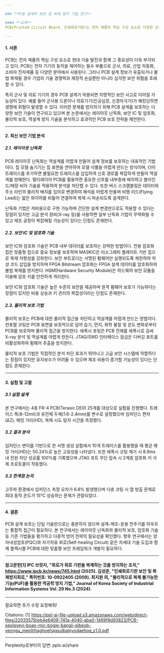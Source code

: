 ```yaml
---

### **PCB 설계의 보안 및 복제 방지 기법 연구**

#### **요약**  
PCB(Printed Circuit Board, 인쇄회로기판)는 전자 제품의 핵심 구성 요소로 다양한 산업 분야에서 필수적으로 사용되고 있다. 그러나 PCB 설계 정보의 유출과 불법 복제는 기업의 지적 재산권을 침해하며 심각한 보안 위협을 초래할 수 있다. 본 논문에서는 PCB 설계를 보호하기 위한 주요 기법인 레이아웃 난독화, 보안 IC 및 암호화, 물리적 보호, 역설계 방지 기술을 분석하고 각 기법의 장단점을 비교하였다. 또한 산업별 요구사항에 맞춘 보안 전략을 제안하며 효과적인 PCB 보호를 위해 다층적 방어 접근법의 필요성을 강조하였다. 특히 AI 기반 취약점 분석, 양자 암호화 기술, 자가치유 회로와 같은 차세대 기술의 적용 가능성을 논의하여 향후 연구 방향을 제시하였다. 본 연구는 PCB 설계 보호를 위한 체계적이고 종합적인 전략을 제공함으로써 전자 제품의 보안성과 신뢰성을 강화하는 데 기여하고자 한다.

---
```


#### **1. 서론**  
PCB는 전자 제품의 핵심 구성 요소로 현대 기술 발전과 함께 그 중요성이 더욱 부각되고 있다. PCB는 전자 기기의 동작을 제어하는 필수 부품으로 군사, 의료, 산업 자동화, 소비자 전자제품 등 다양한 분야에서 사용된다. 그러나 PCB 설계 정보가 유출되거나 불법 복제될 경우 기업의 기술 경쟁력과 재정적 손실뿐만 아니라 심각한 보안 위협을 초래할 수 있다.

특히 군사 및 의료 기기의 경우 PCB 설계가 악용되면 치명적인 보안 사고로 이어질 가능성이 있다. 예를 들어 군사용 드론이나 의료기기(인공심장, 신경자극기)가 해킹당하면 생명에 위협이 발생할 수 있다. 이러한 문제를 방지하기 위해 PCB 설계를 보호하는 다양한 보안 기술이 연구되고 있으며 본 논문에서는 레이아웃 난독화, 보안 IC 및 암호화, 물리적 보호, 역설계 방지 기술을 분석하고 효과적인 PCB 보호 전략을 제안한다.

---

#### **2. 최신 보안 기법 분석**  

##### **2.1. 레이아웃 난독화**  
PCB 레이아웃 난독화는 역설계를 어렵게 만들어 설계 정보를 보호하는 대표적인 기법이다. 칩 모델 숨기기는 칩 표면을 연마하여 모델 식별을 어렵게 만드는 방식이며, 더미 트레이스를 추가하면 불필요한 트레이스를 삽입하여 신호 경로를 복잡하게 만들어 역설계를 방해한다. 멀티레이어 PCB를 활용하면 중요한 신호를 내부층에 배치하고 블라인드/매장 비아 기술을 적용하여 분석을 차단할 수 있다. 또한 버스 스크램블링은 데이터와 주소 라인의 물리적 배치를 임의로 변경하여 해석을 어렵게 만들며 비행 리드(Flying Lead)는 얇은 와이어를 비틀어 연결하여 복제 시 파손되도록 설계한다.

난독화 기법은 저비용으로 구현 가능하며 간단한 설계 변경만으로도 적용할 수 있다는 장점이 있지만 고급 분석 장비(X-ray 등)를 사용하면 일부 난독화 기법이 무력화될 수 있고 제조 공정이 복잡해질 가능성이 있다는 단점도 존재한다.

##### **2.2. 보안 IC 및 암호화 기술**  
보안 IC와 암호화 기술은 PCB 내부 데이터를 보호하는 강력한 방법이다. 전용 암호화 칩은 맞춤형 칩으로 중요 정보를 보호하며 MASKIC은 리소그래피 플레이트 기반 칩으로 복제 저항성을 강화한다. 보안 부트로더는 서명된 펌웨어만 실행되도록 제한하여 악성 코드 삽입을 방지하며 FPGA Bitstream 암호화는 FPGA 설계 데이터를 암호화하여 불법 복제를 방지한다. HSM(Hardware Security Module)은 하드웨어 보안 모듈을 이용해 암호 키를 안전하게 격리한다.

보안 IC와 암호화 기술은 높은 수준의 보안을 제공하며 원격 펌웨어 보호가 가능하다는 장점이 있지만 비용 상승과 키 관리의 복잡성이라는 단점도 존재한다.

##### **2.3. 물리적 보호 기법**  
물리적 보호는 PCB에 대한 물리적 접근을 차단하고 역설계를 어렵게 만드는 방법이다. 컨포멀 코팅은 PCB 표면을 보호막으로 덮어 습기, 먼지, 화학 물질 및 온도 변화로부터 PCB를 보호하며 물리적 접근을 방지한다. 에폭시 포팅은 PCB 전체를 에폭시로 감싸 X-ray 분석 및 역설계를 어렵게 만든다. JTAG/SWD 인터페이스 잠금은 디버깅 포트를 비활성화하여 펌웨어 추출을 방지한다.

물리적 보호 기법은 직접적인 분석 차단 효과가 뛰어나고 고급 보안 시스템에 적합하다는 장점이 있지만 유지보수가 어려울 수 있으며 제조 비용이 증가할 가능성이 있다는 단점도 존재한다.

---

#### **3. 실험 및 고찰**  

##### **3.1 실험 설계**  
본 연구에서는 4층 FR-4 PCB(Terasic DE0) 25개를 대상으로 실험을 진행했다. 트레이스 폭(8-12mil)과 유전체 두께(1.6-2.4mm)를 변수로 설정했으며 임피던스 편차(ΔZ), 해밍 거리(HD), 복제 시도 탐지 시간을 측정했다.

##### **3.2 결과 분석**  
임피던스 변이를 기반으로 한 서명 생성 실험에서 10개 트레이스를 활용했을 때 평균 해밍 거리(HD)는 50.24%로 높은 고유성을 나타냈다. 또한 에폭시 코팅 제거 시 8.9ms 내 전원 차단 성공률 100%를 기록했으며 JTAG 포트 무단 접속 시 2계층 암호화 키 삭제 프로토콜이 작동했다.

##### **3.3 한계점 논의**  
고주파 환경에서 임피던스 측정 오차가 6.8% 발생했으며 다층 코팅 시 열 방출 문제로 최대 동작 온도가 15℃ 상승하는 문제가 관찰되었다.

---

#### **4. 결론**  
PCB 설계 보호는 단일 기술만으로는 충분하지 않으며 설계-제조-운용 전주기를 아우르는 통합적 접근이 필요하다. 본 연구에서는 레이아웃 난독화와 물리적 보호, 암호화 기술 등 기존 기법들을 평가하고 다층적 방어 전략의 필요성을 확인했다. 향후 연구에서는 양자내성암호(PQC)와 자가치유 회로(Self-healing Circuit) 같은 차세대 기술 도입과 함께 플렉시블 PCB에 대한 맞춤형 보안 프레임워크 개발이 필요하다.

---

#### **참고문헌**[1] IPC 브릿지, "회로가 회로 기판을 복제하는 것을 방지하는 조치," https://www.ipcb.kr/news/745.html (2025). 김성준, "인쇄회로기판 보안 및 복제방지회로," 특허번호: 10-0922405 (2009). 최지원 외, "물리적으로 복제 불가능한 기능(PUF)을 활용한 역공학 방지 기법," Journal of Korea Society of Industrial Information Systems Vol. 29 No.3 (2024).  

--- 

필요하면 추가 수정 요청해줘!

Citations:
[1] https://ppl-ai-file-upload.s3.amazonaws.com/web/direct-files/22033579/eb4e6409-741a-4040-aba0-1469f8d93823/PCB-seolgyeyi-boan-mic-bogje-bangji-gibeob-yeongu_meoltihaghoehagsulbalpyodaehoe_v1.0.pdf

---
Perplexity로부터의 답변: pplx.ai/share
